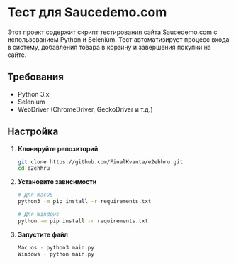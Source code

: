 # Тест для Saucedemo.com

Этот проект содержит скрипт тестирования сайта Saucedemo.com с использованием Python и Selenium. Тест автоматизирует процесс входа в систему, добавления товара в корзину и завершения покупки на сайте.

## Требования

- Python 3.x
- Selenium
- WebDriver (ChromeDriver, GeckoDriver и т.д.)

## Настройка

1. **Клонируйте репозиторий**

   ```bash
   git clone https://github.com/FinalKvanta/e2ehhru.git
   cd e2ehhru
   ```

2. **Установите зависимости**

   ```bash
   # Для macOS
   python3 -m pip install -r requirements.txt

   # Для Windows
   python -m pip install -r requirements.txt
   ```

3. **Запустите файл**

    ```bash
    Mac os - python3 main.py
    Windows - python main.py
    ```

